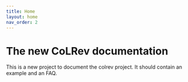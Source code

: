 ```yaml
---
title: Home
layout: home
nav_order: 2
---
```


# The new CoLRev documentation

This is a new project to document the colrev project. It should contain an example and an FAQ.
